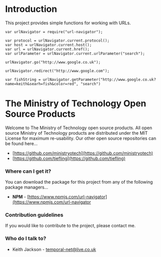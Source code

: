 # Introduction
This project provides simple functions for working with URLs.

```
var urlNavigator = require("url-navigator");

var protocol = urlNavigator.current.protocol();
var host = urlNavigator.current.host();
var url = urlNavigator.current.href();
var urlParameter = urlNavigator.current.urlParameter("search");

urlNavigator.go("http://www.google.co.uk");

urlNavigator.redirect("http://www.google.com");

var fishString = urlNavigator.getParameter("http://www.google.co.uk?name=keith&searh=fish&color=red", "search")

```

# The Ministry of Technology Open Source Products
Welcome to The Ministry of Technology open source products. All open source Ministry of Technology products are distributed under the MIT License for maximum re-usability.
Our other open source repositories can be found here...

* [https://github.com/ministryotech](https://github.com/ministryotech)
* [https://github.com/tiefling](https://github.com/tiefling)
### Where can I get it?
You can download the package for this project from any of the following package managers...

- **NPM** - [https://www.npmjs.com/url-navigator](https://www.npmjs.com/url-navigator

### Contribution guidelines
If you would like to contribute to the project, please contact me.

### Who do I talk to?
* Keith Jackson - temporal-net@live.co.uk
